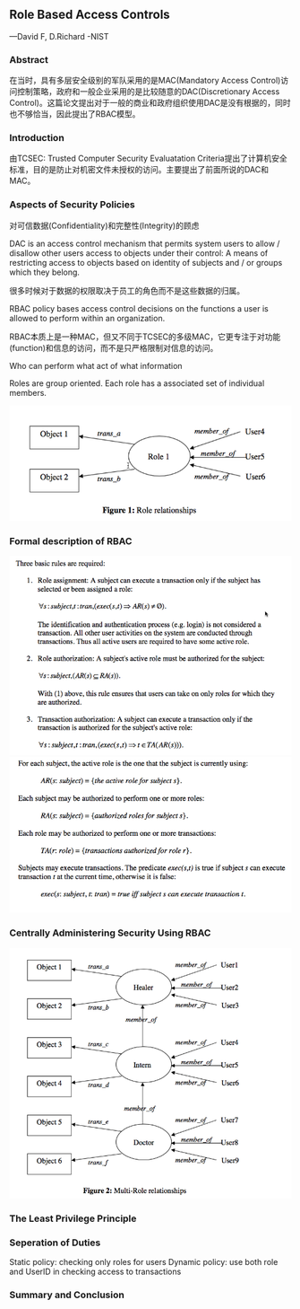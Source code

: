 Role Based Access Controls
---------------------------
—David F, D.Richard
-NIST

### Abstract

在当时，具有多层安全级别的军队采用的是MAC(Mandatory Access Control)访问控制策略，政府和一般企业采用的是比较随意的DAC(Discretionary Access Control)。这篇论文提出对于一般的商业和政府组织使用DAC是没有根据的，同时也不够恰当，因此提出了RBAC模型。

### Introduction
由TCSEC: Trusted Computer Security Evaluatation Criteria提出了计算机安全标准，目的是防止对机密文件未授权的访问。主要提出了前面所说的DAC和MAC。


### Aspects of Security Policies

对可信数据(Confidentiality)和完整性(Integrity)的顾虑

DAC is an access control mechanism that permits system users to allow / disallow other users access to objects under their control: A means of restricting access to objects based on identity of subjects and / or groups which they belong.

很多时候对于数据的权限取决于员工的角色而不是这些数据的归属。

RBAC policy bases access control decisions on the functions a user is allowed to perform within an organization. 

RBAC本质上是一种MAC，但又不同于TCSEC的多级MAC，它更专注于对功能(function)和信息的访问，而不是只严格限制对信息的访问。

Who can perform what act of what information

Roles are group oriented. Each role has a associated set of individual members.

![](https://github.com/maxwell92/TechTips/blob/master/MyCS100/Security/RBAC/pics/role-based.png)

### Formal description of RBAC
![](https://github.com/maxwell92/TechTips/blob/master/MyCS100/Security/RBAC/pics/3-basic-rules-of-rbac.png)
![](https://github.com/maxwell92/TechTips/blob/master/MyCS100/Security/RBAC/pics/formal-description-of-rbac.png)

### Centrally Administering Security Using RBAC

![](https://github.com/maxwell92/TechTips/blob/master/MyCS100/Security/RBAC/pics/multi-role-relationships.png)


### The Least Privilege Principle

### Seperation of Duties
Static policy: checking only roles for users
Dynamic policy: use both role and UserID in checking access to transactions

### Summary and Conclusion

